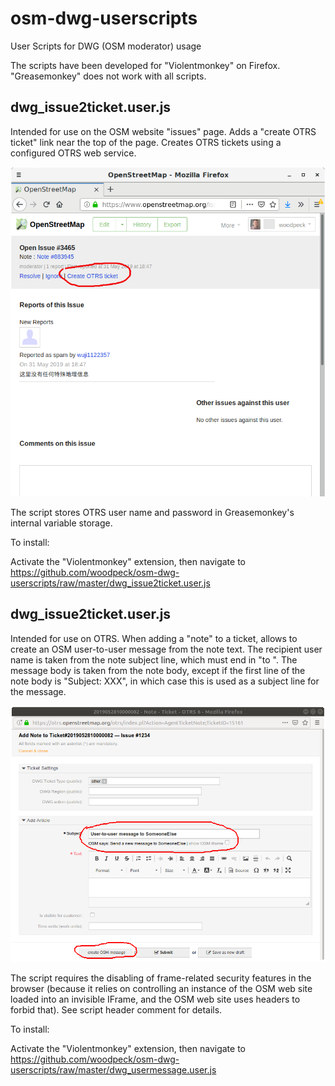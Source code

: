 # osm-dwg-userscripts
User Scripts for DWG (OSM moderator) usage

The scripts have been developed for "Violentmonkey" on Firefox. "Greasemonkey" does not work with all scripts.

## dwg_issue2ticket.user.js

Intended for use on the OSM website "issues" page. Adds a "create OTRS ticket" link near the top of the page. Creates OTRS tickets using a configured OTRS web service.

![Screenshot](dwg_issue2ticket.png)

The script stores OTRS user name and password in Greasemonkey's internal variable storage. 

To install:

Activate the "Violentmonkey" extension, then navigate to https://github.com/woodpeck/osm-dwg-userscripts/raw/master/dwg_issue2ticket.user.js

## dwg_issue2ticket.user.js

Intended for use on OTRS. When adding a "note" to a ticket, allows to create an OSM user-to-user message from the note text. The recipient user name is taken from the note subject line, which must end in "to <username>". The message body is taken from the note body, except if the first line of the note body is "Subject: XXX", in which case this is used as a subject line for the message.

![Screenshot](dwg_usermessage.png)

The script requires the disabling of frame-related security features in the browser (because it relies on controlling an instance of the OSM web site loaded into an invisible IFrame, and the OSM web site uses headers to forbid that). See script header comment for details.

To install: 

Activate the "Violentmonkey" extension, then navigate to https://github.com/woodpeck/osm-dwg-userscripts/raw/master/dwg_usermessage.user.js
